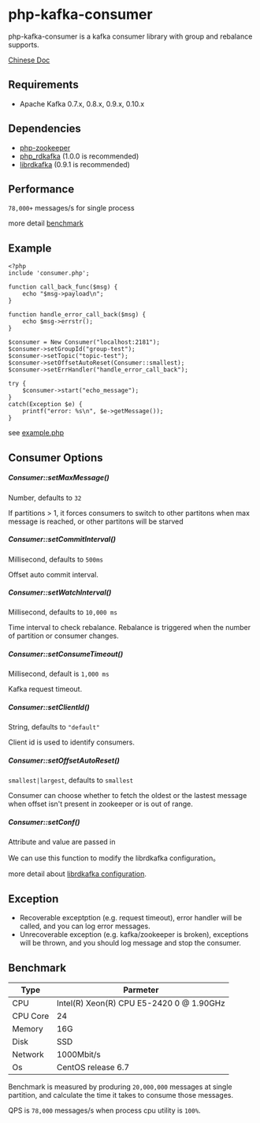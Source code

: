 # php-kafka-consumer

php-kafka-consumer is a kafka consumer library with group and rebalance supports.

[Chinese Doc](./README.zh-CN.md)

## Requirements

* Apache Kafka 0.7.x, 0.8.x, 0.9.x, 0.10.x

## Dependencies

* [php-zookeeper](https://github.com/andreiz/php-zookeeper)
* [php_rdkafka](https://github.com/arnaud-lb/php-rdkafka/releases/tag/1.0.0) (1.0.0 is recommended)
* [librdkafka](https://github.com/edenhill/librdkafka/releases/tag/0.9.1) (0.9.1 is recommended)

## Performance

`78,000+` messages/s for single process

more detail  [benchmark](#benchmark)

## Example

```
<?php 
include 'consumer.php';

function call_back_func($msg) {
    echo "$msg->payload\n";
}

function handle_error_call_back($msg) {
    echo $msg->errstr();
}

$consumer = New Consumer("localhost:2181");
$consumer->setGroupId("group-test");
$consumer->setTopic("topic-test");
$consumer->setOffsetAutoReset(Consumer::smallest);
$consumer->setErrHandler("handle_error_call_back");

try {
    $consumer->start("echo_message");
}
catch(Exception $e) {
    printf("error: %s\n", $e->getMessage());
}
```

see [example.php](./example.php)

## Consumer Options

##### Consumer::setMaxMessage()

Number, defaults to `32`

If partitions > 1, it forces consumers to switch to other partitons when max message is reached, or other partitons will be starved

##### Consumer::setCommitInterval()

Millisecond, defaults to `500ms`

Offset auto commit interval.

##### Consumer::setWatchInterval()

Millisecond, defaults to `10,000 ms`

Time interval to check rebalance. Rebalance is triggered when the number of partition or consumer changes.

##### Consumer::setConsumeTimeout()

Millisecond, default is `1,000 ms`

Kafka request timeout.

##### Consumer::setClientId()

String, defaults to `"default"`

Client id is used to identify consumers. 

##### Consumer::setOffsetAutoReset()

`smallest|largest`, defaults to `smallest`

Consumer can choose whether to fetch the oldest or the lastest message when offset isn't present in zookeeper or is out of range.

##### Consumer::setConf()
Attribute and value are passed in

We can use this function to modify the librdkafka configuration。

more detail about [librdkafka configuration](https://github.com/edenhill/librdkafka/blob/master/CONFIGURATION.md). 

## Exception

* Recoverable exceptption (e.g. request timeout), error handler will be called, and you can log error messages.
* Unrecoverable exception (e.g. kafka/zookeeper is broken), exceptions will be thrown, and you should log message and stop the consumer.

## Benchmark

|Type|Parmeter|
|---|---|
|CPU|Intel(R) Xeon(R) CPU E5-2420 0 @ 1.90GHz|
|CPU Core|24|
|Memory|16G|
|Disk|SSD|
|Network|1000Mbit/s|
|Os|CentOS release 6.7|

Benchmark is measured by produring `20,000,000` messages at single partition, and calculate the time it takes to consume those messages.

QPS is `78,000` messages/s when process cpu utility is `100%`.
